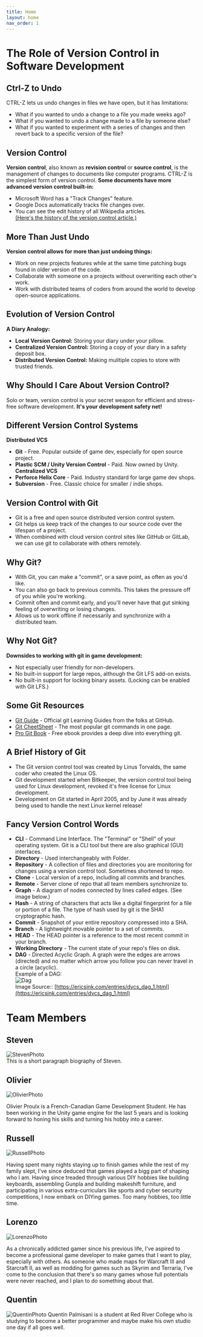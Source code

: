 ```yaml
---
title: Home
layout: home
nav_order: 1
---
```


# The Role of Version Control in Software Development

## Ctrl-Z to Undo
CTRL-Z lets us undo changes in files we have open,
but it has limitations:
- What if you wanted to undo a change to a file you made weeks ago?
- What if you wanted to undo a change made to a file by someone else?
- What if you wanted to experiment with a series of changes and then revert back to a specific version of the file?

## Version Control
**Version control**, also known as **revision control** or **source control**, is the management of changes to documents like computer programs.
CTRL-Z is the simplest form of version control.
**Some documents have more advanced version control built-in:**
- Microsoft Word has a "Track Changes" feature.
- Google Docs automatically tracks file changes over.
- You can see the edit history of all Wikipedia articles.  
[(Here's the history of the version control article.)](https://en.wikipedia.org/w/index.php?title=Version_control&action=history)

## More Than Just Undo
**Version control allows for more than just undoing things:**
- Work on new projects features while at the same time patching bugs found in older version of the code.
- Collaborate with someone on a projects without overwriting each other's work.
- Work with distributed teams of coders from around the world to develop open-source applications.

## Evolution of Version Control
**A Diary Analogy:**
- **Local Version Control:** Storing your diary under your pillow.
- **Centralized Version Control:** Storing a copy of your diary in a safety deposit box.
- **Distributed Version Control:** Making mulitiple copies to store with trusted friends.

## Why Should I Care About Version Control?
Solo or team, version control is your secret weapon for efficient and stress-free software development.
**It's your development safety net!**

## Different Version Control Systems
**Distributed VCS**
- **Git** - Free. Popular outside of game dev, especially for open source project.
- **Plastic SCM / Unity Version Control** - Paid. Now owned by Unity.
**Centralized VCS**
- **Perforce Helix Core** - Paid. Industry standard for large game dev shops.
- **Subversion** - Free. Classic choice for smaller / indie shops.

## Version Control with Git
- Git is a free and open source distributed version control system.
- Git helps us keep track of the changes to our source code over the lifespan of a project.
- When combined with cloud version control sites like GitHub or GitLab, we can use git to collaborate with others remotely.

## Why Git?
- With Git, you can make a "commit", or a save point, as often as you'd like.
- You can also go back to previous commits. This takes the pressure off of you while you're working.
- Commit often and commit early, and you'll never have that gut sinking feeling of overwriting or losing changes.
- Allows us to work offline if necessarily and synchronize with a distributed team.

## Why Not Git?
**Downsides to working with git in game development:**
- Not especially user friendly for non-developers.
- No built-in support for large repos, although the Git LFS add-on exists.
- No built-in support for locking binary assets. (Locking can be enabled with Git LFS.)

## Some Git Resources
- [Git Guide](https://github.com/git-guides) - Official git Learning Guides from the folks at GitHub.
- [Git CheetSheet](https://training.github.com/downloads/github-git-cheat-sheet/) - The most popular git commands in one page.
- [Pro Git Book](https://git-scm.com/book/en/v2) - Free ebook provides a deep dive into everything git.

## A Brief History of Git
- The Git version control tool was created by Linus Torvalds, the same coder who created the Linux OS.
- Git development started when Bitkeeper, the version control tool being used for Linux development, revoked it's free license for Linux development.
- Development on Git started in April 2005, and by June it was already being used to handle the next Linux kernel release!

## Fancy Version Control Words
- **CLI** - Command Line Interface. The "Terminal" or "Shell" of your operating system. Git is a CLI tool but there are also graphical (GUI) interfaces.
- **Directory** - Used interchangeably with Folder.
- **Repository** - A collection of files and directories you are monitoring for changes using a version control tool. Sometimes shortened to repo.
- **Clone** - Local version of a repo, including all commits and branches.
- **Remote** - Server clone of repo that all team members synchronize to.
- **Graph** - A diagram of nodes connected by lines called edges. (See image below.)
- **Hash** - A string of characters that acts like a digital fingerprint for a file or portion of a file. The type of hash used by git is the SHA1 cryptographic hash.
- **Commit** - Snapshot of your entire repository compressed into a SHA.
- **Branch** - A lightweight movable pointer to a set of commits.
- **HEAD** - The HEAD pointer is a reference to the most recent commit in your branch.
- **Working Directory** - The current state of your repo's files on disk.
- **DAG** - Directed Acyclic Graph. A graph were the edges are arrows (directed) and no matter which arrow you follow you can never travel in a circle (acyclic).  
Example of a DAG:  
![Dag](https://ericsink.com/scm/1761_image001.jpg)  
Image Source:: [https://ericsink.com/entries/dvcs_dag_1.html](https://ericsink.com/entries/dvcs_dag_1.html)


# Team Members

## Steven

![StevenPhoto](https://avatars.githubusercontent.com/u/144483744?v=4)  
This is a short paragraph biography of Steven.  

## Olivier
![OlivierPhoto](https://avatars.githubusercontent.com/u/145160498?s=400&u=ab628c8c8fb3c5c4a053e1a555161f25975a0f85&v=4)

Olivier Proulx is a French-Canadian Game Development Student. He has been working in the Unity game engine for the last 5 years and is looking forward to honing his skills and turning his hobby into a career.

## Russell
![RussellPhoto](https://scontent-ord5-1.xx.fbcdn.net/v/t39.30808-1/301002040_3263069977312053_3996275217364619666_n.jpg?stp=dst-jpg_p200x200&amp;_nc_cat=101&amp;ccb=1-7&amp;_nc_sid=5f2048&amp;_nc_ohc=hjD4uGGu2ZEAX__1xjp&amp;_nc_ht=scontent-ord5-1.xx&amp;oh=00_AfDmoRGvYcsQ97WFFo_pfE_yU_zyAeoq49LXL0Pbyk_04Q&amp;oe=653EEE81)

Having spent many nights staying up to finish games while the rest of my family slept, I've since deduced that games played a bigg part of shaping who I am. Having since treaded through various DIY hobbies like building keyboards, assembling Gunpla and building makeshift furniture, and participating in various extra-curriculars like sports and cyber security competitions, I now embark on DIYing games. Too many hobbies, too little time.

## Lorenzo

![LorenzoPhoto](https://64.media.tumblr.com/06b4618ec712cb1221e35014e0895bd2/34603677cc8cf6e6-ea/s400x600/01925f96fd9c9f5cde0d94dce3af6933f92f776a.png)

As a chronically addicted gamer since his previous life, I've aspired to become a professional game developer to make games that I want to play, especially with others. As someone who made maps for Warcraft III and Starcraft II, as well as modding for games such as Skyrim and Terraria, I've come to the conclusion that there's so many games whose full potentials were never reached, and I plan to do something about that.

## Quentin
![QuentinPhoto](https://media.discordapp.net/attachments/1037823381325762660/1103778711368638514/IMG_8293.jpg?ex=654d3f88&is=653aca88&hm=ed0ffb39f8ba2d7720b835290fa02f02bd26a2a0917b8a8324913eed97eb3643&=&width=376&height=670)
Quentin Palmisani is a student at Red River College who is studying to become a better programmer and maybe make his own studio one day if all goes well.

